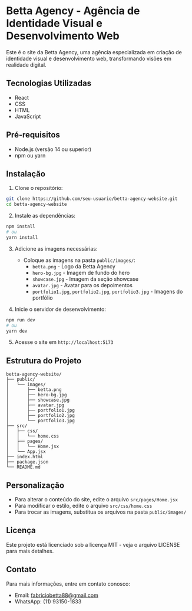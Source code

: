 # Betta Agency - Agência de Identidade Visual e Desenvolvimento Web

Este é o site da Betta Agency, uma agência especializada em criação de identidade visual e desenvolvimento web, transformando visões em realidade digital.

## Tecnologias Utilizadas

- React
- CSS
- HTML
- JavaScript

## Pré-requisitos

- Node.js (versão 14 ou superior)
- npm ou yarn

## Instalação

1. Clone o repositório:
```bash
git clone https://github.com/seu-usuario/betta-agency-website.git
cd betta-agency-website
```

2. Instale as dependências:
```bash
npm install
# ou
yarn install
```

3. Adicione as imagens necessárias:
   - Coloque as imagens na pasta `public/images/`:
     - `betta.png` - Logo da Betta Agency
     - `hero-bg.jpg` - Imagem de fundo do hero
     - `showcase.jpg` - Imagem da seção showcase
     - `avatar.jpg` - Avatar para os depoimentos
     - `portfolio1.jpg`, `portfolio2.jpg`, `portfolio3.jpg` - Imagens do portfólio

4. Inicie o servidor de desenvolvimento:
```bash
npm run dev
# ou
yarn dev
```

5. Acesse o site em `http://localhost:5173`

## Estrutura do Projeto

```
betta-agency-website/
├── public/
│   └── images/
│       ├── betta.png
│       ├── hero-bg.jpg
│       ├── showcase.jpg
│       ├── avatar.jpg
│       ├── portfolio1.jpg
│       ├── portfolio2.jpg
│       └── portfolio3.jpg
├── src/
│   ├── css/
│   │   └── home.css
│   ├── pages/
│   │   └── Home.jsx
│   └── App.jsx
├── index.html
├── package.json
└── README.md
```

## Personalização

- Para alterar o conteúdo do site, edite o arquivo `src/pages/Home.jsx`
- Para modificar o estilo, edite o arquivo `src/css/home.css`
- Para trocar as imagens, substitua os arquivos na pasta `public/images/`

## Licença

Este projeto está licenciado sob a licença MIT - veja o arquivo LICENSE para mais detalhes.

## Contato

Para mais informações, entre em contato conosco:
- Email: fabriciobetta88@gmail.com
- WhatsApp: (11) 93150-1833

